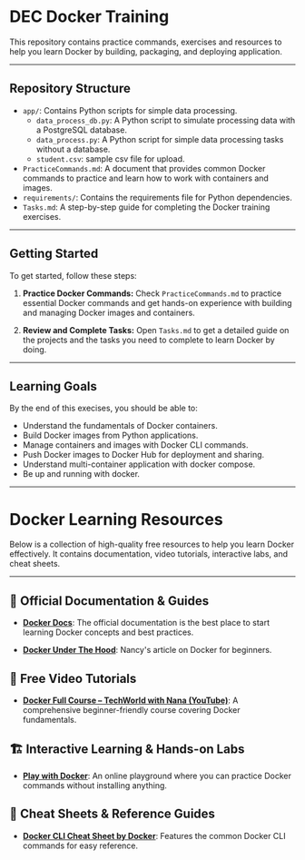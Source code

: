 
# DEC Docker Training

This repository contains practice commands, exercises and resources to help you learn Docker by building, packaging, and deploying application.

---

## Repository Structure

- `app/`: Contains Python scripts for simple data processing.
  - `data_process_db.py`: A Python script to simulate processing data with a PostgreSQL database.
  - `data_process.py`: A Python script for simple data processing tasks without a database.
  - `student.csv`: sample csv file for upload.
- `PracticeCommands.md`: A document that provides common Docker commands to practice and learn how to work with containers and images.
- `requirements/`: Contains the requirements file for Python dependencies.
- `Tasks.md`: A step-by-step guide for completing the Docker training exercises.

---

## Getting Started

To get started, follow these steps:

1. **Practice Docker Commands:**
   Check `PracticeCommands.md` to practice essential Docker commands and get hands-on experience with building and managing Docker images and containers.

2. **Review and Complete Tasks:**
   Open `Tasks.md` to get a detailed guide on the projects and the tasks you need to complete to learn Docker by doing.

---

## Learning Goals

By the end of this execises, you should be able to:

- Understand the fundamentals of Docker containers.
- Build Docker images from Python applications.
- Manage containers and images with Docker CLI commands.
- Push Docker images to Docker Hub for deployment and sharing.
- Understand multi-container application with docker compose.
- Be up and running with docker.

---

# Docker Learning Resources

Below is a collection of high-quality free resources to help you learn Docker effectively. It contains documentation, video tutorials, interactive labs, and cheat sheets.

---

## 📖 Official Documentation & Guides

- **[Docker Docs](https://docs.docker.com/get-started/)**: The official documentation is the best place to start learning Docker concepts and best practices.

- **[Docker Under The Hood](https://medium.com/data-engineer-things/docker-under-the-hood-part-one-03abda8b631f?sk=21bdd4fd244b158c5c9856d9c247b705)**: Nancy's article on Docker for beginners.

## 🎥 Free Video Tutorials

- **[Docker Full Course – TechWorld with Nana (YouTube)](https://www.youtube.com/watch?v=YFl2mCHdv24)**: A comprehensive beginner-friendly course covering Docker fundamentals.

## 🏗 Interactive Learning & Hands-on Labs

- **[Play with Docker](https://labs.play-with-docker.com/)**: An online playground where you can practice Docker commands without installing anything.

## 📑 Cheat Sheets & Reference Guides

- **[Docker CLI Cheat Sheet by Docker](https://docs.docker.com/get-started/docker_cheatsheet.pdf)**: Features the common Docker CLI commands for easy reference.

